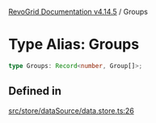 [RevoGrid Documentation v4.14.5](README.md) / Groups

# Type Alias: Groups

```ts
type Groups: Record<number, Group[]>;
```

## Defined in

[src/store/dataSource/data.store.ts:26](https://github.com/revolist/revogrid/blob/395fb64310e6654557393205ff295dbb2f4142c5/src/store/dataSource/data.store.ts#L26)
